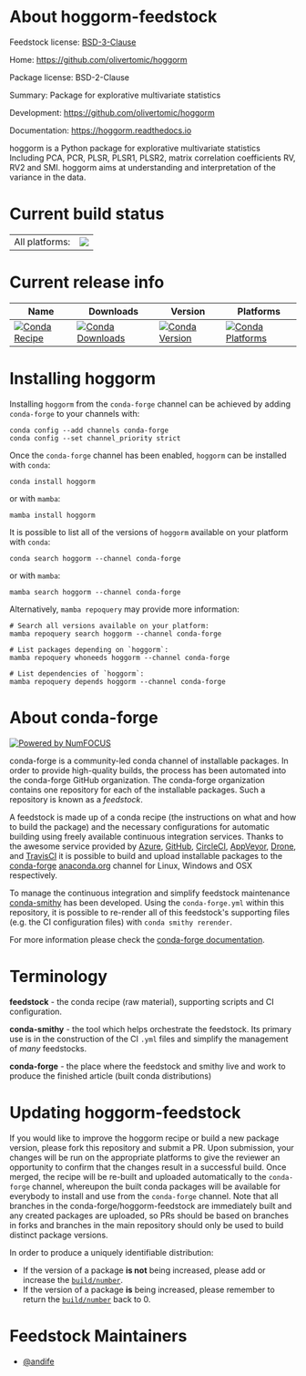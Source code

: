 About hoggorm-feedstock
=======================

Feedstock license: [BSD-3-Clause](https://github.com/conda-forge/hoggorm-feedstock/blob/main/LICENSE.txt)

Home: https://github.com/olivertomic/hoggorm

Package license: BSD-2-Clause

Summary: Package for explorative multivariate statistics

Development: https://github.com/olivertomic/hoggorm

Documentation: https://hoggorm.readthedocs.io

hoggorm is a Python package for explorative multivariate
statistics Including PCA, PCR, PLSR, PLSR1, PLSR2, matrix
correlation coefficients RV, RV2 and SMI. hoggorm aims at
understanding and interpretation of the variance in the data.


Current build status
====================


<table><tr><td>All platforms:</td>
    <td>
      <a href="https://dev.azure.com/conda-forge/feedstock-builds/_build/latest?definitionId=10865&branchName=main">
        <img src="https://dev.azure.com/conda-forge/feedstock-builds/_apis/build/status/hoggorm-feedstock?branchName=main">
      </a>
    </td>
  </tr>
</table>

Current release info
====================

| Name | Downloads | Version | Platforms |
| --- | --- | --- | --- |
| [![Conda Recipe](https://img.shields.io/badge/recipe-hoggorm-green.svg)](https://anaconda.org/conda-forge/hoggorm) | [![Conda Downloads](https://img.shields.io/conda/dn/conda-forge/hoggorm.svg)](https://anaconda.org/conda-forge/hoggorm) | [![Conda Version](https://img.shields.io/conda/vn/conda-forge/hoggorm.svg)](https://anaconda.org/conda-forge/hoggorm) | [![Conda Platforms](https://img.shields.io/conda/pn/conda-forge/hoggorm.svg)](https://anaconda.org/conda-forge/hoggorm) |

Installing hoggorm
==================

Installing `hoggorm` from the `conda-forge` channel can be achieved by adding `conda-forge` to your channels with:

```
conda config --add channels conda-forge
conda config --set channel_priority strict
```

Once the `conda-forge` channel has been enabled, `hoggorm` can be installed with `conda`:

```
conda install hoggorm
```

or with `mamba`:

```
mamba install hoggorm
```

It is possible to list all of the versions of `hoggorm` available on your platform with `conda`:

```
conda search hoggorm --channel conda-forge
```

or with `mamba`:

```
mamba search hoggorm --channel conda-forge
```

Alternatively, `mamba repoquery` may provide more information:

```
# Search all versions available on your platform:
mamba repoquery search hoggorm --channel conda-forge

# List packages depending on `hoggorm`:
mamba repoquery whoneeds hoggorm --channel conda-forge

# List dependencies of `hoggorm`:
mamba repoquery depends hoggorm --channel conda-forge
```


About conda-forge
=================

[![Powered by
NumFOCUS](https://img.shields.io/badge/powered%20by-NumFOCUS-orange.svg?style=flat&colorA=E1523D&colorB=007D8A)](https://numfocus.org)

conda-forge is a community-led conda channel of installable packages.
In order to provide high-quality builds, the process has been automated into the
conda-forge GitHub organization. The conda-forge organization contains one repository
for each of the installable packages. Such a repository is known as a *feedstock*.

A feedstock is made up of a conda recipe (the instructions on what and how to build
the package) and the necessary configurations for automatic building using freely
available continuous integration services. Thanks to the awesome service provided by
[Azure](https://azure.microsoft.com/en-us/services/devops/), [GitHub](https://github.com/),
[CircleCI](https://circleci.com/), [AppVeyor](https://www.appveyor.com/),
[Drone](https://cloud.drone.io/welcome), and [TravisCI](https://travis-ci.com/)
it is possible to build and upload installable packages to the
[conda-forge](https://anaconda.org/conda-forge) [anaconda.org](https://anaconda.org/)
channel for Linux, Windows and OSX respectively.

To manage the continuous integration and simplify feedstock maintenance
[conda-smithy](https://github.com/conda-forge/conda-smithy) has been developed.
Using the ``conda-forge.yml`` within this repository, it is possible to re-render all of
this feedstock's supporting files (e.g. the CI configuration files) with ``conda smithy rerender``.

For more information please check the [conda-forge documentation](https://conda-forge.org/docs/).

Terminology
===========

**feedstock** - the conda recipe (raw material), supporting scripts and CI configuration.

**conda-smithy** - the tool which helps orchestrate the feedstock.
                   Its primary use is in the construction of the CI ``.yml`` files
                   and simplify the management of *many* feedstocks.

**conda-forge** - the place where the feedstock and smithy live and work to
                  produce the finished article (built conda distributions)


Updating hoggorm-feedstock
==========================

If you would like to improve the hoggorm recipe or build a new
package version, please fork this repository and submit a PR. Upon submission,
your changes will be run on the appropriate platforms to give the reviewer an
opportunity to confirm that the changes result in a successful build. Once
merged, the recipe will be re-built and uploaded automatically to the
`conda-forge` channel, whereupon the built conda packages will be available for
everybody to install and use from the `conda-forge` channel.
Note that all branches in the conda-forge/hoggorm-feedstock are
immediately built and any created packages are uploaded, so PRs should be based
on branches in forks and branches in the main repository should only be used to
build distinct package versions.

In order to produce a uniquely identifiable distribution:
 * If the version of a package **is not** being increased, please add or increase
   the [``build/number``](https://docs.conda.io/projects/conda-build/en/latest/resources/define-metadata.html#build-number-and-string).
 * If the version of a package **is** being increased, please remember to return
   the [``build/number``](https://docs.conda.io/projects/conda-build/en/latest/resources/define-metadata.html#build-number-and-string)
   back to 0.

Feedstock Maintainers
=====================

* [@andife](https://github.com/andife/)

